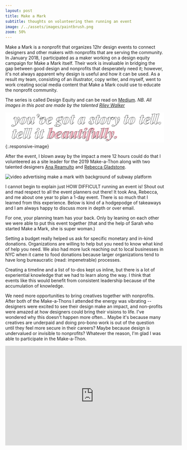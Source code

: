 ```yaml
---
layout: post
title: Make a Mark
subtitle: thoughts on volunteering then running an event
image: /../assets/images/paintbrush.png
zoom: 50%
---
```


Make a Mark is a nonprofit that organizes 12hr design events to connect designers and other makers with nonprofits that are serving the community. In January 2018, I participated as a maker working on a design equity campaign for Make a Mark itself. Their work is invaluable in bridging the gap between good design and nonprofits that desperately need it; however, it's not always apparent why design is useful and how it can be used. As a result my team, consisting of an illustrator, copy writer, and myself, went to work creating social media content that Make a Mark could use to educate the nonprofit community.

The series is called Design Equity and can be read on [Medium](https://medium.com/makeamark/design-equity-youve-got-a-story-to-tell-tell-it-beautifully-74917a7d0cab).
_NB. All images in this post are made by the talented [Riley Walker](http://www.rileymcmathwalker.com/)_

![graphic from campaign, reads: "you've got a story to tell. tell it beautifully"](/../assets/images/makeamark/storytotell.png){:.responsive-image}

After the event, I blown away by the impact a mere 12 hours could do that I volunteered as a site leader for the 2019 Make-a-Thon along with two talented designers [Ana Reamulto](https://anarealmuto.com/) and [Rebecca Gladstone](https://www.rebeccaglad.com/).

![video advertising make a mark with background of subway platform](/../assets/images/makeamark/IG_Logo.gif)

I cannot begin to explain just HOW DIFFICULT running an event is! Shout out and mad respect to all the event planners out there! It took Ana, Rebecca, and me about one year to plan a 1-day event. There is so much that I learned from this experience. Below is kind of a hodgepodge of takeaways and I am always happy to discuss more in depth or over email.

For one, your planning team has your back. Only by leaning on each other we were able to put this event together (that and the help of Sarah who started Make a Mark, she is super woman.)

Setting a budget really helped us ask for specific monetary and in-kind donations. Organizations are willing to help but you need to know what kind of help you need. We also had more luck reaching out to local businesses in NYC when it came to food donations because larger organizations tend to have long bureaucratic (read: impenetrable) processes.

Creating a timeline and a list of to-dos kept us inline, but there is a lot of experiential knowledge that we had to learn along the way. I think that events like this would benefit from consistent leadership because of the accumulation of knowledge.

We need more opportunities to bring creatives together with nonprofits. After both of the Make-a-Thons I attended the energy was vibrating -- designers were excited to see their design make an impact, and non-profits were amazed at how designers could bring their visions to life. I've wondered why this doesn't happen more often...
Maybe it's because many creatives are underpaid and doing pro-bono work is out of the question until they feel more secure in their careers? Maybe because design is undervalued or invisible to nonprofits? Whatever the reason, I'm glad I was able to participate in the Make-a-Thon.

<div class="responsive-image">
<iframe width="560" height="315" src="https://www.youtube.com/embed/Gjo6vGmbMb4" frameborder="0" allow="accelerometer; autoplay; encrypted-media; gyroscope; picture-in-picture" allowfullscreen></iframe>
</div>
